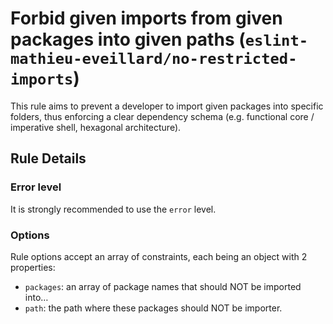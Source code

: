 # Forbid given imports from given packages into given paths (`eslint-mathieu-eveillard/no-restricted-imports`)

<!-- end auto-generated rule header -->

This rule aims to prevent a developer to import given packages into specific folders, thus enforcing a clear dependency schema (e.g. functional core / imperative shell, hexagonal architecture).

## Rule Details

### Error level

It is strongly recommended to use the `error` level.

### Options

Rule options accept an array of constraints, each being an object with 2 properties:

- `packages`: an array of package names that should NOT be imported into…
- `path`: the path where these packages should NOT be importer.

